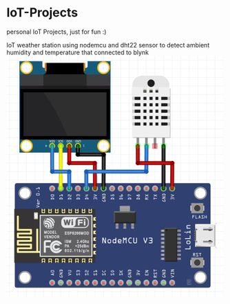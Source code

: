 # IoT-Projects
personal IoT Projects, just for fun :)

IoT weather station using nodemcu and dht22 sensor to detect ambient humidity and temperature that connected to blynk
![wiring-image](wiring_dht22.png)
